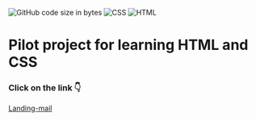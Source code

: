 ![GitHub code size in bytes](https://img.shields.io/github/languages/code-size/Alex2218/Landing-mail?color=%238A2BE2&style=plastic)
![CSS](https://img.shields.io/badge/CSS-Yes-brightgreen.svg)
![HTML](https://img.shields.io/badge/HTML-Yes-yellowgreen.svg)

# Pilot project for learning HTML and CSS

### Click on the link :point_down:
[Landing-mail](https://mail-site.netlify.app/)
